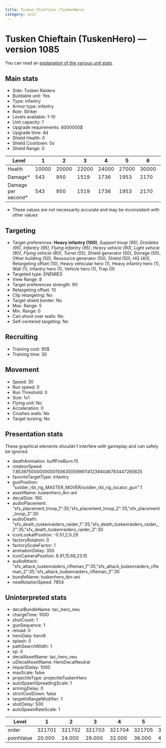 ```yaml
---
title: Tusken Chieftain (TuskenHero)
category: unit
---
```


# Tusken Chieftain (TuskenHero) — version 1085

You can read an [explanation  of the various unit stats](unitexplained.md).

## Main stats

  * Side: Tusken Raiders
  * Buildable unit: Yes
  * Type: infantry
  * Armor type: infantry
  * Role: Striker
  * Levels available: 1-10
  * Unit capacity: 1
  * Upgrade requirements: 4000000$
  * Upgrade time: 4d
  * Shield Health: 0
  * Shield Cooldown: 0s
  * Shield Range: 0

|Level             |1    |2    |3    |4    |5    |6    |7    |8    |9    |10   |
|------------------|-----|-----|-----|-----|-----|-----|-----|-----|-----|-----|
|Health            |10000|20000|22000|24000|27000|30000|33000|36000|39000|45000|
|Damage*           |543  |950  |1519 |1736 |1953 |2170 |2387 |2604 |2821 |3255 |
|Damage per second*|543  |950  |1519 |1736 |1953 |2170 |2387 |2604 |2821 |3255 |

* These values are not necessarily accurate and may be inconsistent with other values

## Targeting

  * Target preferences: **Heavy infantry (100)**, _Support troop (95)_, _Droideka (95)_, _Infantry (95)_, _Flying infantry (95)_, _Heavy vehicle (90)_, _Light vehicle (80)_, _Flying vehicle (80)_, _Turret (55)_, Shield generator (50), Storage (50), Other building (50), Ressource generator (50), Shield (50), HQ (40), Retargeting offset (10), Heavy vehicular hero (1), Heavy infantry hero (1), Wall (1), Infantry hero (1), Vehicle hero (1), Trap (0)
  * Targeted type: ENEMIES
  * View Range: 8
  * Target preferences strength: 90
  * Retargeting offset: 10
  * Clip retargeting: No
  * Target shield border: No
  * Max. Range: 5
  * Min. Range: 0
  * Can shoot over walls: No
  * Self-centered targeting: No

## Recruiting

  * Training cost: 95$
  * Training time: 30

## Movement

  * Speed: 30
  * Run speed: 0
  * Run Threshold: 0
  * Size: 1x1
  * Flying unit: No
  * Acceleration: 0
  * Crushes walls: No
  * Target locking: No

## Presentation stats

These graphical elements shouldn't interfere with gameplay and can safely be ignored.

  * deathAnimation: buffFireBurn:15
  * rotationSpeed: 7.8539750000000001506350599811412394046783447265625
  * favoriteTargetType: infantry
  * gunPosition: "soldier_rbl_rig_MASTER_MOVER/soldier_rbl_rig_locator_gun":1
  * assetName: tuskenhero_tkn-ani
  * decalSize: 160
  * audioPlacement: "sfx_placement_troop_1":35,"sfx_placement_troop_2":35,"sfx_placement_troop_3":30
  * audioDeath: "sfx_death_tuskenraiders_raider_1":35,"sfx_death_tuskenraiders_raider_2":35,"sfx_death_tuskenraiders_raider_3":30
  * iconLookatPosition: -0.51,2,0.29
  * factoryRotation: 0
  * factoryScaleFactor: 1
  * animationDelay: 350
  * iconCameraPosition: 6.91,15.66,23.15
  * audioAttack: "sfx_attack_tuskenraiders_rifleman_1":35,"sfx_attack_tuskenraiders_rifleman_2":35,"sfx_attack_tuskenraiders_rifleman_3":30
  * bundleName: tuskenhero_tkn-ani
  * newRotationSpeed: 7854

## Uninterpreted stats

  * decalBundleName: tac_hero_neu
  * chargeTime: 1000
  * shotCount: 1
  * gunSequence: 1
  * reload: 0
  * heroData: hero9
  * splash: 0
  * pathSearchWidth: 1
  * xp: 0
  * decalAssetName: tac_hero_neu
  * uiDecalAssetName: HeroDecalNeutral
  * impactDelay: 1000
  * maxScale: false
  * projectileType: projectileTuskenHero
  * autoSpawnSpreadingScale: 1
  * armingDelay: 0
  * strictCoolDown: false
  * targetInRangeModifier: 1
  * shotDelay: 500
  * autoSpawnRateScale: 1

|Level     |1     |2     |3     |4     |5     |6     |7     |8     |9     |10    |
|----------|------|------|------|------|------|------|------|------|------|------|
|order     |321701|321702|321703|321704|321705|321706|321707|321708|321709|321710|
|pointValue|20.000|24.000|28.000|32.000|36.000|40.000|44.000|48.000|52.000|60.000|

